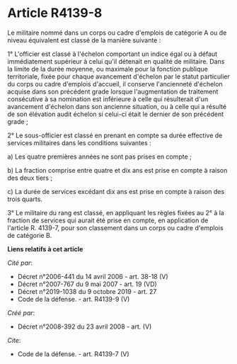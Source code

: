 # Article R4139-8

Le militaire nommé dans un corps ou cadre d'emplois de catégorie A ou de niveau équivalent est classé de la manière
suivante : 

1° L'officier est classé à l'échelon comportant un indice égal ou à défaut immédiatement supérieur à celui qu'il détenait en
qualité de militaire. Dans la limite de la durée moyenne, ou maximale pour la fonction publique territoriale, fixée pour
chaque avancement d'échelon par le statut particulier du corps ou cadre d'emplois d'accueil, il conserve l'ancienneté
d'échelon acquise dans son précédent grade lorsque l'augmentation de traitement consécutive à sa nomination est inférieure à
celle qui résulterait d'un avancement d'échelon dans son ancienne situation, ou à celle qui a résulté de son élévation audit
échelon si celui-ci était le dernier de son précédent grade ; 

2° Le sous-officier est classé en prenant en compte sa durée effective de services militaires dans les conditions
suivantes : 

a) Les quatre premières années ne sont pas prises en compte ; 

b) La fraction comprise entre quatre et dix ans est prise en compte à raison des deux tiers ; 

c) La durée de services excédant dix ans est prise en compte à raison des trois quarts. 

3° Le militaire du rang est classé, en appliquant les règles fixées au 2° à la fraction de services qui aurait été prise en
compte, en application de l'article R. 4139-7, pour son classement dans un corps ou cadre d'emplois de catégorie B.

**Liens relatifs à cet article**

_Cité par_:

  - Décret n°2006-441 du 14 avril 2006 - art. 38-18 (V)
  - Décret n°2007-767 du 9 mai 2007 - art. 19 (VD)
  - Décret n°2019-1038 du 9 octobre 2019 - art. 27
  - Code de la défense. - art. R4139-9 (V)

_Créé par_:

  - Décret n°2008-392 du 23 avril 2008 - art. (V)

_Cite_:

  - Code de la défense. - art. R4139-7 (V)
